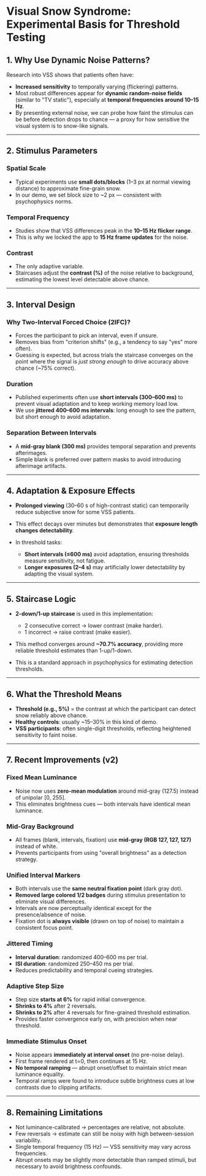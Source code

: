 # Visual Snow Syndrome: Experimental Basis for Threshold Testing

## 1. Why Use Dynamic Noise Patterns?

Research into VSS shows that patients often have:

* **Increased sensitivity** to temporally varying (flickering) patterns.
* Most robust differences appear for **dynamic random-noise fields** (similar to "TV static"), especially at **temporal frequencies around 10–15 Hz**.
* By presenting external noise, we can probe how faint the stimulus can be before detection drops to chance — a proxy for how sensitive the visual system is to snow-like signals.

---

## 2. Stimulus Parameters

### Spatial Scale

* Typical experiments use **small dots/blocks** (1–3 px at normal viewing distance) to approximate fine-grain snow.
* In our demo, we set block size to ~2 px — consistent with psychophysics norms.

### Temporal Frequency

* Studies show that VSS differences peak in the **10–15 Hz flicker range**.
* This is why we locked the app to **15 Hz frame updates** for the noise.

### Contrast

* The only adaptive variable.
* Staircases adjust the **contrast (%)** of the noise relative to background, estimating the lowest level detectable above chance.

---

## 3. Interval Design

### Why Two-Interval Forced Choice (2IFC)?

* Forces the participant to pick an interval, even if unsure.
* Removes bias from "criterion shifts" (e.g., a tendency to say "yes" more often).
* Guessing is expected, but across trials the staircase converges on the point where the signal is *just strong enough* to drive accuracy above chance (~75% correct).

### Duration

* Published experiments often use **short intervals (300–600 ms)** to prevent visual adaptation and to keep working memory load low.
* We use **jittered 400–600 ms intervals**: long enough to see the pattern, but short enough to avoid adaptation.

### Separation Between Intervals

* A **mid-gray blank (300 ms)** provides temporal separation and prevents afterimages.
* Simple blank is preferred over pattern masks to avoid introducing afterimage artifacts.

---

## 4. Adaptation & Exposure Effects

* **Prolonged viewing** (30–60 s of high-contrast static) can temporarily reduce subjective snow for some VSS patients.
* This effect decays over minutes but demonstrates that **exposure length changes detectability**.
* In threshold tasks:

  * **Short intervals (≤600 ms)** avoid adaptation, ensuring thresholds measure sensitivity, not fatigue.
  * **Longer exposures (2–4 s)** may artificially lower detectability by adapting the visual system.

---

## 5. Staircase Logic

* **2-down/1-up staircase** is used in this implementation:

  * 2 consecutive correct → lower contrast (make harder).
  * 1 incorrect → raise contrast (make easier).
* This method converges around **~70.7% accuracy**, providing more reliable threshold estimates than 1-up/1-down.
* This is a standard approach in psychophysics for estimating detection thresholds.

---

## 6. What the Threshold Means

* **Threshold (e.g., 5%)** = the contrast at which the participant can detect snow reliably above chance.
* **Healthy controls**: usually ~15–30% in this kind of demo.
* **VSS participants**: often single-digit thresholds, reflecting heightened sensitivity to faint noise.

---

## 7. Recent Improvements (v2)

### Fixed Mean Luminance
* Noise now uses **zero-mean modulation** around mid-gray (127.5) instead of unipolar [0, 255].
* This eliminates brightness cues — both intervals have identical mean luminance.

### Mid-Gray Background
* All frames (blank, intervals, fixation) use **mid-gray (RGB 127, 127, 127)** instead of white.
* Prevents participants from using "overall brightness" as a detection strategy.

### Unified Interval Markers
* Both intervals use the **same neutral fixation point** (dark gray dot).
* **Removed large colored 1/2 badges** during stimulus presentation to eliminate visual differences.
* Intervals are now perceptually identical except for the presence/absence of noise.
* Fixation dot is **always visible** (drawn on top of noise) to maintain a consistent focus point.

### Jittered Timing
* **Interval duration**: randomized 400–600 ms per trial.
* **ISI duration**: randomized 250–450 ms per trial.
* Reduces predictability and temporal cueing strategies.

### Adaptive Step Size
* Step size **starts at 6%** for rapid initial convergence.
* **Shrinks to 4%** after 2 reversals.
* **Shrinks to 2%** after 4 reversals for fine-grained threshold estimation.
* Provides faster convergence early on, with precision when near threshold.

### Immediate Stimulus Onset
* Noise appears **immediately at interval onset** (no pre-noise delay).
* First frame rendered at t=0, then continues at 15 Hz.
* **No temporal ramping** — abrupt onset/offset to maintain strict mean luminance equality.
* Temporal ramps were found to introduce subtle brightness cues at low contrasts due to clipping artifacts.

---

## 8. Remaining Limitations

* Not luminance-calibrated → percentages are relative, not absolute.
* Few reversals → estimate can still be noisy with high between-session variability.
* Single temporal frequency (15 Hz) — VSS sensitivity may vary across frequencies.
* Abrupt onsets may be slightly more detectable than ramped stimuli, but necessary to avoid brightness confounds.
